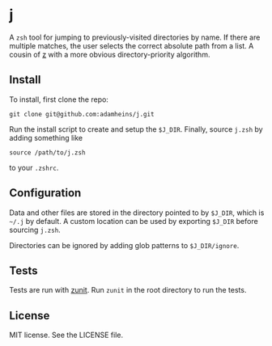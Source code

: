 # j

A `zsh` tool for jumping to previously-visited directories by name. If there
are multiple matches, the user selects the correct absolute path from a list. A
cousin of [z](https://github.com/rupa/z) with a more obvious directory-priority
algorithm.

## Install

To install, first clone the repo:
```
git clone git@github.com:adamheins/j.git
```
Run the install script to create and setup the `$J_DIR`. Finally, source
`j.zsh` by adding something like
```
source /path/to/j.zsh
```
to your `.zshrc`.

## Configuration

Data and other files are stored in the directory pointed to by `$J_DIR`, which
is `~/.j` by default. A custom location can be used by exporting `$J_DIR`
before sourcing `j.zsh`.

Directories can be ignored by adding glob patterns to `$J_DIR/ignore`.

## Tests

Tests are run with [zunit](https://zunit.xyz). Run `zunit` in the root
directory to run the tests.

## License

MIT license. See the LICENSE file.
